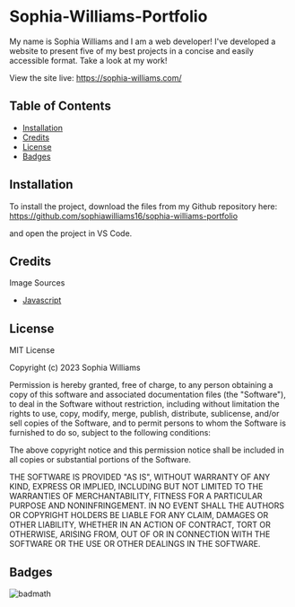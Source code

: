 # Sophia-Williams-Portfolio

My name is Sophia Williams and I am a web developer! I've developed a website to present five of my best projects in a concise and easily accessible format. Take a look at my work!

View the site live: https://sophia-williams.com/ 

## Table of Contents

-   [Installation](#installation)
-   [Credits](#credits)
-   [License](#license)
-   [Badges](#badges)

## Installation

To install the project, download the files from my Github repository here: https://github.com/sophiawilliams16/sophia-williams-portfolio

and open the project in VS Code.


## Credits

Image Sources
- [Javascript](https://iconscout.com/icons/javascript)


## License

MIT License

Copyright (c) 2023 Sophia Williams

Permission is hereby granted, free of charge, to any person obtaining a copy
of this software and associated documentation files (the "Software"), to deal
in the Software without restriction, including without limitation the rights
to use, copy, modify, merge, publish, distribute, sublicense, and/or sell
copies of the Software, and to permit persons to whom the Software is
furnished to do so, subject to the following conditions:

The above copyright notice and this permission notice shall be included in all
copies or substantial portions of the Software.

THE SOFTWARE IS PROVIDED "AS IS", WITHOUT WARRANTY OF ANY KIND, EXPRESS OR
IMPLIED, INCLUDING BUT NOT LIMITED TO THE WARRANTIES OF MERCHANTABILITY,
FITNESS FOR A PARTICULAR PURPOSE AND NONINFRINGEMENT. IN NO EVENT SHALL THE
AUTHORS OR COPYRIGHT HOLDERS BE LIABLE FOR ANY CLAIM, DAMAGES OR OTHER
LIABILITY, WHETHER IN AN ACTION OF CONTRACT, TORT OR OTHERWISE, ARISING FROM,
OUT OF OR IN CONNECTION WITH THE SOFTWARE OR THE USE OR OTHER DEALINGS IN THE
SOFTWARE.

## Badges

![badmath](https://img.shields.io/github/languages/top/lernantino/badmath)
